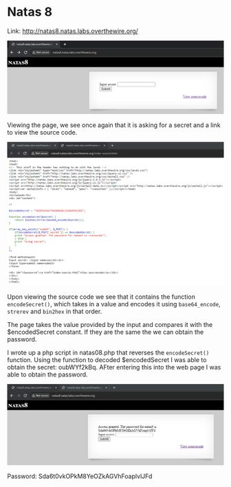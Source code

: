 # Natas 8

Link: http://natas8.natas.labs.overthewire.org/

![Default web page appearance.](../images/natas8/defaultPage.png)

Viewing the page, we see once again that it is asking for a secret and a link to view the source code.

![Page source code.](../images/natas8/sourceCode.png)

Upon viewing the source code we see that it contains the function `encodeSecret()`, which takes in a value and encodes it using `base64_encode`, `strerev` and `bin2hex` in that order.

The page takes the value provided by the input and compares it with the $encodedSecret constant. If they are the same the we can obtain the password.

I wrote up a php script in natas08.php that reverses the `encodeSecret()` function. Using the function to decoded $encodedSecret I was able to obtain the secret: oubWYf2kBq. AFter entering this into the web page I was able to obtain the password.

![Password.](../images/natas8/password.png)

Password: Sda6t0vkOPkM8YeOZkAGVhFoaplvlJFd